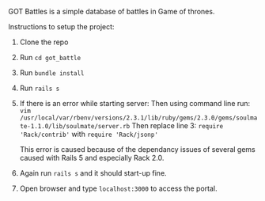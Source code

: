 GOT Battles is a simple database of battles in Game of thrones.

Instructions to setup the project:

1.	Clone the repo
2.	Run `cd got_battle`
3.	Run `bundle install`
4.	Run `rails s`
5.	If there is an error while starting server: 
    Then using command line run:
    `vim /usr/local/var/rbenv/versions/2.3.1/lib/ruby/gems/2.3.0/gems/soulmate-1.1.0/lib/soulmate/server.rb`
    Then replace line 3: `require 'Rack/contrib'` with `require 'Rack/jsonp'`

    This error is caused because of the dependancy issues of several gems caused with Rails 5 and especially Rack 2.0.
    
6.	Again run `rails s` and it should start-up fine.
7.	Open browser and type `localhost:3000` to access the portal.
